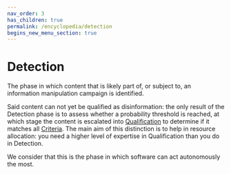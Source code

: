 ```yaml
---
nav_order: 3
has_children: true
permalink: /encyclopedia/detection
begins_new_menu_section: true
---
```


# Detection

The phase in which content that is likely part of, or subject to, an information manipulation campaign is identified.

Said content can not yet be qualified as disinformation: the only result of the Detection phase is to assess whether a probability threshold is reached, at which stage the content is escalated into [Qualification](qualification) to determine if it matches all [Criteria](concepts/criteria). The main aim of this distinction is to help in resource allocation: you need a higher level of expertise in Qualification than you do in Detection.

We consider that this is the phase in which software can act autonomously the most.
